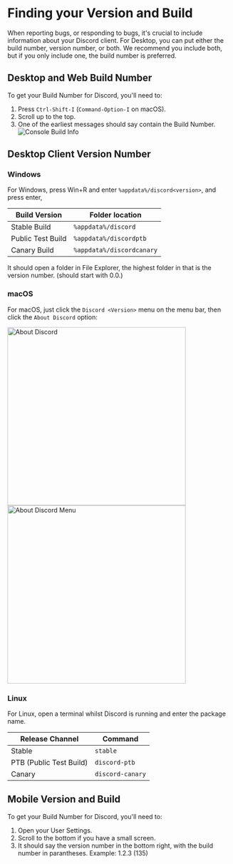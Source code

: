
# Finding your Version and Build
When reporting bugs, or responding to bugs, it's crucial to include information about your Discord client. For Desktop, you can put either the build number, version number, or both. We recommend you include both, but if you only include one, the build number is preferred.

## Desktop and Web Build Number
To get your Build Number for Discord, you'll need to:
1. Press `Ctrl-Shift-I` (`Command-Option-I` on macOS).  
2. Scroll up to the top.
3. One of the earliest messages should say contain the Build Number.
![Console Build Info](https://image.prntscr.com/image/aElHTPCQRjWNTUMIP631oQ.png)

## Desktop Client Version Number
### Windows
For Windows, press Win+R and enter `%appdata%/discord<version>`, and press enter,

Build Version | Folder location
------------ | -------------
Stable Build | `%appdata%/discord`
Public Test Build | `%appdata%/discordptb`
Canary Build | `%appdata%/discordcanary`

It should open a folder in File Explorer, the highest folder in that is the version number. (should start with 0.0.)

### macOS
For macOS, just click the `Discord <Version>` menu on the menu bar, then click the `About Discord` option:  

<img src="https://cdn.discordapp.com/attachments/252296452708106240/356152267679858688/Screen_Shot_2017-09-09_at_12.01.44_PM.png" alt="About Discord" style="width: 400px;"/> <img src="https://cdn.discordapp.com/attachments/252296452708106240/356152439109582848/Screen_Shot_2017-09-09_at_12.02.01_PM.png" alt="About Discord Menu" style="width: 400px;"/>

### Linux
For Linux, open a terminal whilst Discord is running and enter the package name.

Release Channel | Command
------------ | -------------
Stable | `stable`
PTB (Public Test Build) | `discord-ptb`
Canary | `discord-canary`

## Mobile Version and Build
To get your Build Number for Discord, you'll need to:
1. Open your User Settings.
2. Scroll to the bottom if you have a small screen.
3. It should say the version number in the bottom right, with the build number in parantheses. Example: 1.2.3 (135)
